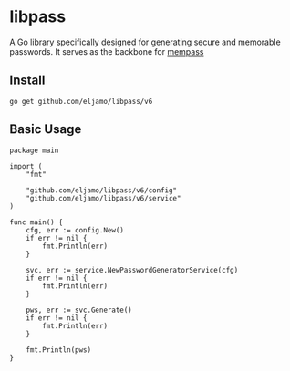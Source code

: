 # libpass

A Go library specifically designed for generating secure and memorable passwords. It serves as the backbone for [mempass](https://github.com/eljamo/mempass)


## Install

```
go get github.com/eljamo/libpass/v6
```

## Basic Usage

```
package main

import (
	"fmt"

	"github.com/eljamo/libpass/v6/config"
	"github.com/eljamo/libpass/v6/service"
)

func main() {
	cfg, err := config.New()
	if err != nil {
		fmt.Println(err)
	}

	svc, err := service.NewPasswordGeneratorService(cfg)
	if err != nil {
		fmt.Println(err)
	}

	pws, err := svc.Generate()
	if err != nil {
		fmt.Println(err)
	}

	fmt.Println(pws)
}
```